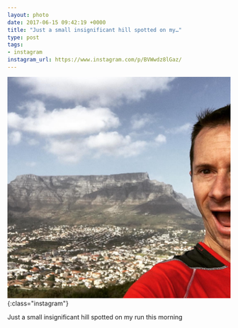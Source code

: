 ```yaml
---
layout: photo
date: 2017-06-15 09:42:19 +0000
title: "Just a small insignificant hill spotted on my…"
type: post
tags:
- instagram
instagram_url: https://www.instagram.com/p/BVWwdz8lGaz/
---
```


![Instagram - BVWwdz8lGaz](/img/BVWwdz8lGaz.jpg){:class="instagram"}

Just a small insignificant hill spotted on my run this morning
